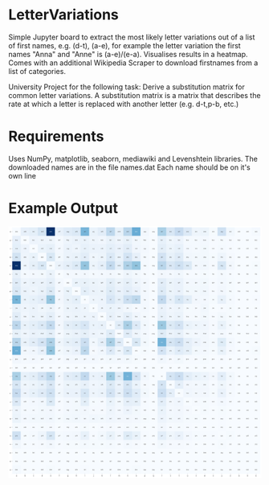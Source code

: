 # LetterVariations

Simple Jupyter board to extract the most likely letter variations out of a list of first names, e.g. (d-t), (a-e), for example
the letter variation the first names "Anna" and "Anne" is (a-e)/(e-a).
Visualises results in a heatmap.
Comes with an additional Wikipedia Scraper to download firstnames from a list of categories.

University Project for the following task:
Derive a substitution matrix for common letter variations.
A substitution matrix is a matrix that describes the rate at which a letter is replaced with another
letter (e.g. d-t,p-b, etc.)

# Requirements 
Uses NumPy, matplotlib, seaborn, mediawiki and Levenshtein libraries.
The downloaded names are in the file names.dat
Each name should be on it's own line

# Example Output
![LetterVariations](output.png)